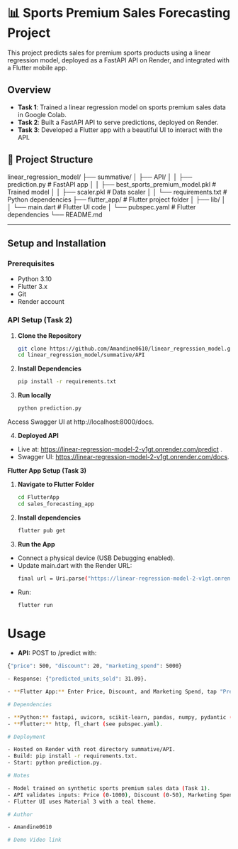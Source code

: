 # 📊 Sports Premium Sales Forecasting Project

This project predicts sales for premium sports products using a linear regression model, deployed as a FastAPI API on Render, and integrated with a Flutter mobile app.

## Overview
- **Task 1**: Trained a linear regression model on sports premium sales data in Google Colab.
- **Task 2**: Built a FastAPI API to serve predictions, deployed on Render.
- **Task 3**: Developed a Flutter app with a beautiful UI to interact with the API.

## 📂 Project Structure  

linear_regression_model/
├── summative/
│   ├── API/
│   │   ├── prediction.py              # FastAPI app
│   │   ├── best_sports_premium_model.pkl  # Trained model
│   │   ├── scaler.pkl                # Data scaler
│   │   └── requirements.txt          # Python dependencies
├── flutter_app/                      # Flutter project folder
│   ├── lib/
│   │   └── main.dart                # Flutter UI code
│   └── pubspec.yaml                 # Flutter dependencies
└── README.md

---

## Setup and Installation

### Prerequisites
- Python 3.10
- Flutter 3.x
- Git
- Render account

### API Setup (Task 2)
1. **Clone the Repository**
   ```bash
   git clone https://github.com/Amandine0610/linear_regression_model.git
   cd linear_regression_model/summative/API

2. **Install Dependencies**
   ```bash
   pip install -r requirements.txt

3. **Run locally**
   ```bash
   python prediction.py

Access Swagger UI at http://localhost:8000/docs.

4. **Deployed API**

  - Live at: https://linear-regression-model-2-v1gt.onrender.com/predict .
  - Swagger UI: https://linear-regression-model-2-v1gt.onrender.com/docs.
  
**Flutter App Setup (Task 3)**
1. **Navigate to Flutter Folder**
   ```bash
   cd FlutterApp
   cd sales_forecasting_app
2. **Install dependencies**
   ```bash
   flutter pub get
3. **Run the App**
- Connect a physical device (USB Debugging enabled).
- Update main.dart with the Render URL: 
  ```bash
  final url = Uri.parse("https://linear-regression-model-2-v1gt.onrender.com/predict");
- Run:
  ``` bash
  flutter run

# Usage

 - **API:** POST to /predict with:

  ```bash
  {"price": 500, "discount": 20, "marketing_spend": 5000}

- Response: {"predicted_units_sold": 31.09}.

- **Flutter App:** Enter Price, Discount, and Marketing Spend, tap "Predict" to see forecasted units sold.

# Dependencies

- **Python:** fastapi, uvicorn, scikit-learn, pandas, numpy, pydantic (see requirements.txt).
- **Flutter:** http, fl_chart (see pubspec.yaml).

# Deployment

- Hosted on Render with root directory summative/API.
- Build: pip install -r requirements.txt.
- Start: python prediction.py.

# Notes

- Model trained on synthetic sports premium sales data (Task 1).
- API validates inputs: Price (0-1000), Discount (0-50), Marketing Spend (0-10000).
- Flutter UI uses Material 3 with a teal theme.

# Author

- Amandine0610

# Demo Video link

